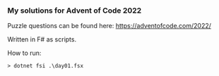 ### My solutions for Advent of Code 2022

Puzzle questions can be found here: https://adventofcode.com/2022/

Written in F# as scripts.

How to run:
```console
> dotnet fsi .\day01.fsx
```